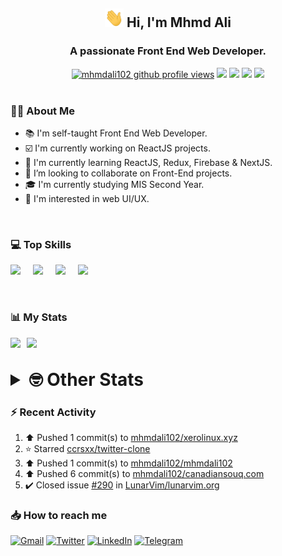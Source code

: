 <h2 align="center"><img src="./Hi.gif" width="30px" height="30px"> Hi, I'm Mhmd Ali</h2>

<h3 align="center">A passionate Front End Web Developer.</h3>

<div align="center">
  <a href="#"><img src="https://komarev.com/ghpvc/?username=mhmdali102&style=for-the-badge&logo=" alt="mhmdali102 github profile views" /></a>
  <a href="https://www.linux.org"><img src="https://img.shields.io/badge/OS-Linux-e06c75?style=for-the-badge&logo=linux" /></a>
	<a href="https://archlinux.org"><img src="https://img.shields.io/badge/DISTRO-Arch-56b6c2?style=for-the-badge&logo=arch-linux" /></a>
	<a href="https://dwm.suckless.org"><img src="https://img.shields.io/badge/WM-DWM-005577?style=for-the-badge&logo=dwm" /></a>
	<a href="https://neovim.io"><img src="https://img.shields.io/badge/IDE-Neovim-98c379?style=for-the-badge&logo=neovim" /></a>
</div>

<br>

### :man_technologist: About Me

- :books: I'm self-taught Front End Web Developer.
- :ballot_box_with_check: I'm currently working on ReactJS projects.
- :dart: I'm currently learning ReactJS, Redux, Firebase & NextJS.
- :eyes: I’m looking to collaborate on Front-End projects.
- :mortar_board: I'm currently studying MIS Second Year.
- :art: I'm interested in web UI/UX.

<br>

### :computer: Top Skills

<div style="display:flex;">
<img width ='36px' src ='https://raw.githubusercontent.com/rahulbanerjee26/githubAboutMeGenerator/main/icons/html.svg' />
<img width ='36px' src ='https://raw.githubusercontent.com/rahulbanerjee26/githubAboutMeGenerator/main/icons/css.svg' />
<img width ='36px' src ='https://raw.githubusercontent.com/rahulbanerjee26/githubAboutMeGenerator/main/icons/javascript.svg' />
<img width ='36px' src ='https://raw.githubusercontent.com/rahulbanerjee26/githubAboutMeGenerator/main/icons/reactjs.svg' />
</div>

<br>
<br>

### :bar_chart: My Stats

<img src="https://github-readme-stats.vercel.app/api?username=mhmdali102&show_icons=true&locale=en" width="49%" /><span style="display:inline-block;width:2%"></span><img src="https://github-readme-streak-stats.herokuapp.com/?user=mhmdali102&" width="49%" />

<br>

<details>
<summary style="font-size: 1.75rem; font-weight: bold;"><strong style="font-size: 1.75rem; font-weight: bold;"> 🤓 Other Stats </strong></summary>
<br>

<!--START_SECTION:waka-->
![Lines of code](https://img.shields.io/badge/From%20Hello%20World%20I%27ve%20Written-259%20Thousand%20lines%20of%20code-blue)

**🐱 My GitHub Data** 

> 🏆 973 Contributions in the Year 2022
 > 
> 📦 332.2 kB Used in GitHub's Storage 
 > 
> 💼 Opted to Hire
 > 
> 📜 23 Public Repositories 
 > 
> 🔑 6 Private Repositories  
 > 
**I'm a Night 🦉** 

```text
🌞 Morning    131 commits    ███░░░░░░░░░░░░░░░░░░░░░░   14.27% 
🌆 Daytime    207 commits    █████░░░░░░░░░░░░░░░░░░░░   22.55% 
🌃 Evening    355 commits    █████████░░░░░░░░░░░░░░░░   38.67% 
🌙 Night      225 commits    ██████░░░░░░░░░░░░░░░░░░░   24.51%

```
📅 **I'm Most Productive on Monday** 

```text
Monday       165 commits    ████░░░░░░░░░░░░░░░░░░░░░   17.97% 
Tuesday      143 commits    ████░░░░░░░░░░░░░░░░░░░░░   15.58% 
Wednesday    122 commits    ███░░░░░░░░░░░░░░░░░░░░░░   13.29% 
Thursday     122 commits    ███░░░░░░░░░░░░░░░░░░░░░░   13.29% 
Friday       88 commits     ██░░░░░░░░░░░░░░░░░░░░░░░   9.59% 
Saturday     135 commits    ███░░░░░░░░░░░░░░░░░░░░░░   14.71% 
Sunday       143 commits    ████░░░░░░░░░░░░░░░░░░░░░   15.58%

```


📊 **This Week I Spent My Time On** 

```text
⌚︎ Time Zone: Asia/Beirut

💬 Programming Languages: 
Markdown                 6 hrs 15 mins       ██████████░░░░░░░░░░░░░░░   42.58% 
HTML                     2 hrs 2 mins        ███░░░░░░░░░░░░░░░░░░░░░░   13.86% 
Java                     1 hr 45 mins        ███░░░░░░░░░░░░░░░░░░░░░░   11.93% 
CSS                      1 hr 34 mins        ██░░░░░░░░░░░░░░░░░░░░░░░   10.68% 
JavaScript               1 hr 2 mins         █░░░░░░░░░░░░░░░░░░░░░░░░   7.13%

🔥 Editors: 
Neovim                   14 hrs 41 mins      █████████████████████████   100.0%

🐱‍💻 Projects: 
LT                       6 hrs 12 mins       ██████████░░░░░░░░░░░░░░░   42.23% 
zapzsh.org               2 hrs 9 mins        ███░░░░░░░░░░░░░░░░░░░░░░   14.68% 
Unknown Project          2 hrs 5 mins        ███░░░░░░░░░░░░░░░░░░░░░░   14.2% 
java                     1 hr 20 mins        ██░░░░░░░░░░░░░░░░░░░░░░░   9.12% 
dotfiles                 1 hr 8 mins         ██░░░░░░░░░░░░░░░░░░░░░░░   7.81%

💻 Operating System: 
Linux                    14 hrs 41 mins      █████████████████████████   100.0%

```

**I Mostly Code in JavaScript** 

```text
JavaScript               12 repos            █████████████░░░░░░░░░░░░   52.17% 
Python                   3 repos             ███░░░░░░░░░░░░░░░░░░░░░░   13.04% 
CSS                      2 repos             ██░░░░░░░░░░░░░░░░░░░░░░░   8.7% 
HTML                     1 repo              █░░░░░░░░░░░░░░░░░░░░░░░░   4.35% 
PHP                      1 repo              █░░░░░░░░░░░░░░░░░░░░░░░░   4.35%

```



 Last Updated on 12/11/2022 18:45:57 UTC
<!--END_SECTION:waka-->

</details>

### :zap: Recent Activity

<!--RECENT_ACTIVITY:start-->
1. ⬆️ Pushed 1 commit(s) to [mhmdali102/xerolinux.xyz](https://github.com/mhmdali102/xerolinux.xyz)
2. ⭐ Starred [ccrsxx/twitter-clone](https://github.com/ccrsxx/twitter-clone)
3. ⬆️ Pushed 1 commit(s) to [mhmdali102/mhmdali102](https://github.com/mhmdali102/mhmdali102)
4. ⬆️ Pushed 6 commit(s) to [mhmdali102/canadiansouq.com](https://github.com/mhmdali102/canadiansouq.com)
5. ✔️ Closed issue [#290](https://github.com/LunarVim/lunarvim.org/issues/290) in [LunarVim/lunarvim.org](https://github.com/LunarVim/lunarvim.org)
<!--RECENT_ACTIVITY:end-->

### :inbox_tray: How to reach me

[![Gmail](https://img.shields.io/badge/Gmail-D14836?style=for-the-badge&logo=gmail&logoColor=white)](mailto:mhmdalihsen102@gmail.com)
[![Twitter](https://img.shields.io/badge/Twitter-1DA1F2?style=for-the-badge&logo=twitter&logoColor=white)](https://twitter.com/MhmdAliHsen)
[![LinkedIn](https://img.shields.io/badge/LinkedIn-0077B5?style=for-the-badge&logo=linkedin&logoColor=white)](https://www.linkedin.com/in/mhmd-ali-hsen-66b0671b7/)
[![Telegram](https://img.shields.io/badge/Telegram-2CA5E0?style=for-the-badge&logo=telegram&logoColor=white&bgColor=black)](https://t.me/mhmdalihsen)

